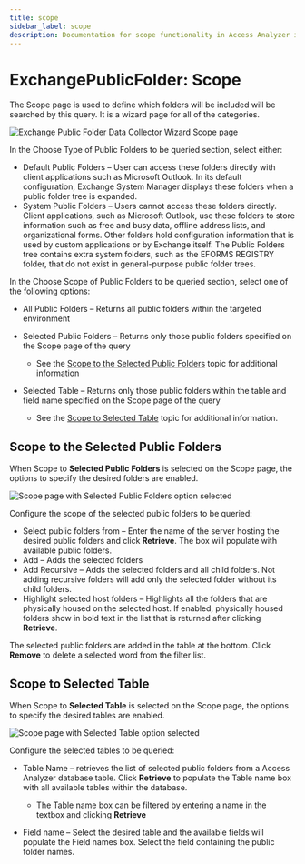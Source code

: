 ```yaml
---
title: scope
sidebar_label: scope
description: Documentation for scope functionality in Access Analyzer including configuration and usage information.
---
```


# ExchangePublicFolder: Scope

The Scope page is used to define which folders will be included will be searched by this query. It
is a wizard page for all of the categories.

![Exchange Public Folder Data Collector Wizard Scope page](/img/product_docs/activitymonitor/config/activedirectory/scope.webp)

In the Choose Type of Public Folders to be queried section, select either:

- Default Public Folders – User can access these folders directly with client applications such as
  Microsoft Outlook. In its default configuration, Exchange System Manager displays these folders
  when a public folder tree is expanded.
- System Public Folders – Users cannot access these folders directly. Client applications, such as
  Microsoft Outlook, use these folders to store information such as free and busy data, offline
  address lists, and organizational forms. Other folders hold configuration information that is used
  by custom applications or by Exchange itself. The Public Folders tree contains extra system
  folders, such as the EFORMS REGISTRY folder, that do not exist in general-purpose public folder
  trees.

In the Choose Scope of Public Folders to be queried section, select one of the following options:

- All Public Folders – Returns all public folders within the targeted environment
- Selected Public Folders – Returns only those public folders specified on the Scope page of the
  query

  - See the [Scope to the Selected Public Folders](#scope-to-the-selected-public-folders) topic
    for additional information

- Selected Table – Returns only those public folders within the table and field name specified on
  the Scope page of the query

  - See the [Scope to Selected Table](#scope-to-selected-table) topic for additional information.

## Scope to the Selected Public Folders

When Scope to **Selected Public Folders** is selected on the Scope page, the options to specify the
desired folders are enabled.

![Scope page with Selected Public Folders option selected](/img/product_docs/accessanalyzer/admin/datacollector/exchangepublicfolder/scopeselectedpublicfolders.webp)

Configure the scope of the selected public folders to be queried:

- Select public folders from – Enter the name of the server hosting the desired public folders and
  click **Retrieve**. The box will populate with available public folders.
- Add – Adds the selected folders
- Add Recursive – Adds the selected folders and all child folders. Not adding recursive folders will
  add only the selected folder without its child folders.
- Highlight selected host folders – Highlights all the folders that are physically housed on the
  selected host. If enabled, physically housed folders show in bold text in the list that is
  returned after clicking **Retrieve**.

The selected public folders are added in the table at the bottom. Click **Remove** to delete a
selected word from the filter list.

## Scope to Selected Table

When Scope to **Selected Table** is selected on the Scope page, the options to specify the desired
tables are enabled.

![Scope page with Selected Table option selected](/img/product_docs/accessanalyzer/admin/datacollector/exchangepublicfolder/scopeselectedtable.webp)

Configure the selected tables to be queried:

- Table Name – retrieves the list of selected public folders from a Access Analyzer database table.
  Click **Retrieve** to populate the Table name box with all available tables within the database.

  - The Table name box can be filtered by entering a name in the textbox and clicking **Retrieve**

- Field name – Select the desired table and the available fields will populate the Field names box.
  Select the field containing the public folder names.
